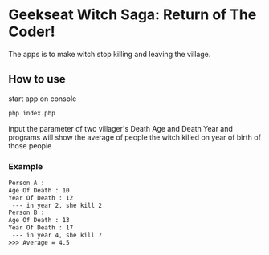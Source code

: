 #  Geekseat Witch Saga: Return of The Coder!

The apps is to make witch stop killing and leaving the village.

## How to use
start app on console
```html
php index.php
```
input the parameter of two villager's Death Age and Death Year
and programs will show the average of people the witch killed on year of birth of those people 

### Example
```html
Person A : 
Age Of Death : 10
Year Of Death : 12
 --- in year 2, she kill 2
Person B :
Age Of Death : 13
Year Of Death : 17
 --- in year 4, she kill 7
>>> Average = 4.5
```